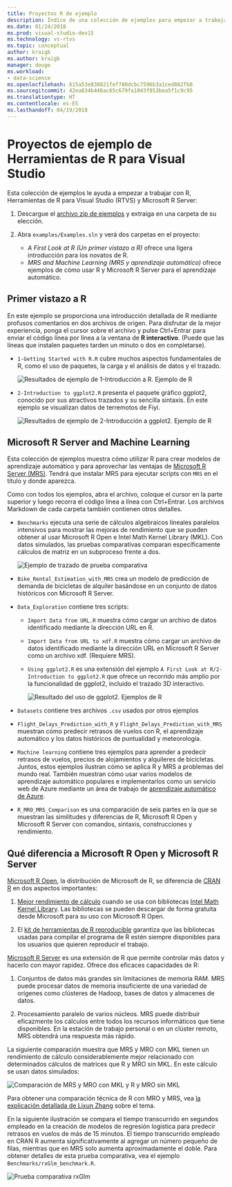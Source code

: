```yaml
---
title: Proyectos R de ejemplo
description: Índice de una colección de ejemplos para empezar a trabajar con R y Visual Studio.
ms.date: 01/24/2018
ms.prod: visual-studio-dev15
ms.technology: vs-rtvs
ms.topic: conceptual
author: kraigb
ms.author: kraigb
manager: douge
ms.workload:
- data-science
ms.openlocfilehash: 615a53e830821fef780dcbc7596b3a1ced882fb8
ms.sourcegitcommit: 42ea834b446ac65c679fa1043f853bea5f1c9c95
ms.translationtype: HT
ms.contentlocale: es-ES
ms.lasthandoff: 04/19/2018
---
```

# <a name="r-tools-for-visual-studio-sample-projects"></a>Proyectos de ejemplo de Herramientas de R para Visual Studio

Esta colección de ejemplos le ayuda a empezar a trabajar con R, Herramientas de R para Visual Studio (RTVS) y Microsoft R Server:

1. Descargue el [archivo zip de ejemplos](https://github.com/Microsoft/RTVS-docs/archive/master.zip) y extraiga en una carpeta de su elección.
1. Abra `examples/Examples.sln` y verá dos carpetas en el proyecto:

    - *A First Look at R (Un primer vistazo a R)* ofrece una ligera introducción para los novatos de R.
    - *MRS and Machine Learning (MRS y aprendizaje automático)* ofrece ejemplos de cómo usar R y Microsoft R Server para el aprendizaje automático.

## <a name="a-first-look-at-r"></a>Primer vistazo a R

En este ejemplo se proporciona una introducción detallada de R mediante profusos comentarios en dos archivos de origen. Para disfrutar de la mejor experiencia, ponga el cursor sobre el archivo y pulse Ctrl+Entrar para enviar el código línea por línea a la ventana de **R interactivo**. (Puede que las líneas que instalen paquetes tarden un minuto o dos en completarse).

- `1-Getting Started with R.R` cubre muchos aspectos fundamentales de R, como el uso de paquetes, la carga y el análisis de datos y el trazado.

    ![Resultados de ejemplo de 1-Introducción a R. Ejemplo de R](media/samples-getting-started-output.png)

- `2-Introduction to ggplot2.R` presenta el paquete gráfico ggplot2, conocido por sus atractivos trazados y su sencilla sintaxis. En este ejemplo se visualizan datos de terremotos de Fiyi.

    ![Resultados de ejemplo de 2-Introducción a ggplot2. Ejemplo de R](media/samples-ggplot-output.png)

## <a name="microsoft-r-server-and-machine-learning"></a>Microsoft R Server and Machine Learning

Esta colección de ejemplos muestra cómo utilizar R para crear modelos de aprendizaje automático y para aprovechar las ventajas de [Microsoft R Server (MRS)](http://aka.ms/rtvs-msft-r). Tendrá que instalar MRS para ejecutar scripts con `MRS` en el título y donde aparezca.

Como con todos los ejemplos, abra el archivo, coloque el cursor en la parte superior y luego recorra el código línea a línea con Ctrl+Entrar. Los archivos Markdown de cada carpeta también contienen otros detalles.

- `Benchmarks` ejecuta una serie de cálculos algebraicos lineales paralelos intensivos para mostrar las mejoras de rendimiento que se pueden obtener al usar Microsoft R Open e Intel Math Kernel Library (MKL). Con datos simulados, las pruebas comparativas comparan específicamente cálculos de matriz en un subproceso frente a dos.

    ![Ejemplo de trazado de prueba comparativa](media/samples-mro-benchmark-plot.png)

- `Bike_Rental_Estimation_with_MRS` crea un modelo de predicción de demanda de bicicletas de alquiler basándose en un conjunto de datos históricos con Microsoft R Server. 

- `Data_Exploration` contiene tres scripts:

  - `Import Data from URL.R` muestra cómo cargar un archivo de datos identificado mediante la dirección URL en R.
  - `Import Data from URL to xdf.R` muestra cómo cargar un archivo de datos identificado mediante la dirección URL en Microsoft R Server como un archivo xdf. (Requiere MRS).
  - `Using ggplot2.R` es una extensión del ejemplo `A First Look at R/2-Introduction to ggplot2.R` que ofrece un recorrido más amplio por la funcionalidad de ggplot2, incluido el trazado 3D interactivo.

      ![Resultado del uso de ggplot2. Ejemplos de R](media/samples-3d-interactive.png)

- `Datasets` contiene tres archivos `.csv` usados por otros ejemplos
- `Flight_Delays_Prediction_with_R` y `Flight_Delays_Prediction_with_MRS` muestran cómo predecir retrasos de vuelos con R, el aprendizaje automático y los datos históricos de puntualidad y meteorología. 
- `Machine learning` contiene tres ejemplos para aprender a predecir retrasos de vuelos, precios de alojamientos y alquileres de bicicletas. Juntos, estos ejemplos ilustran cómo se aplica R y MRS a problemas del mundo real. También muestran cómo usar varios modelos de aprendizaje automático populares e implementarlos como un servicio web de Azure mediante un área de trabajo de [aprendizaje automático de Azure](https://azure.microsoft.com/services/machine-learning/).

- `R_MRO_MRS_Comparison` es una comparación de seis partes en la que se muestran las similitudes y diferencias de R, Microsoft R Open y Microsoft R Server con comandos, sintaxis, construcciones y rendimiento.

## <a name="whats-special-about-microsoft-r-open-and-microsoft-r-server"></a>Qué diferencia a Microsoft R Open y Microsoft R Server

[Microsoft R Open](http://aka.ms/rtvs-r-open), la distribución de Microsoft de R, se diferencia de [CRAN R](https://cran.r-project.org/) en dos aspectos importantes:

1. [Mejor rendimiento de cálculo](https://mran.revolutionanalytics.com/rro/#intelmkl1) cuando se usa con bibliotecas [Intel Math Kernel Library](https://software.intel.com/intel-mkl). Las bibliotecas se pueden descargar de forma gratuita desde Microsoft para su uso con Microsoft R Open.

1. El [kit de herramientas de R reproducible](https://mran.revolutionanalytics.com/rro/#reproducibility) garantiza que las bibliotecas usadas para compilar el programa de R estén siempre disponibles para los usuarios que quieren reproducir el trabajo.

[Microsoft R Server](http://aka.ms/rtvs-msft-r) es una extensión de R que permite controlar más datos y hacerlo con mayor rapidez. Ofrece dos eficaces capacidades de R:

1. Conjuntos de datos más grandes sin limitaciones de memoria RAM. MRS puede procesar datos de memoria insuficiente de una variedad de orígenes como clústeres de Hadoop, bases de datos y almacenes de datos.

1. Procesamiento paralelo de varios núcleos. MRS puede distribuir eficazmente los cálculos entre todos los recursos informáticos que tiene disponibles. En la estación de trabajo personal o en un clúster remoto, MRS obtendrá una respuesta más rápido.

La siguiente comparación muestra que MRS y MRO con MKL tienen un rendimiento de cálculo considerablemente mejor relacionado con determinados cálculos de matrices que R y MRO sin MKL. En este cálculo se usan datos simulados:

![Comparación de MRS y MRO con MKL y R y MRO sin MKL](media/samples-speed-comparison.png)

Para obtener una comparación técnica de R con MRO y MRS, vea [la explicación detallada de Lixun Zhang](http://htmlpreview.github.io/?https://github.com/lixzhang/R-MRO-MRS/blob/master/Introduction_to_MRO_and_MRS.html) sobre el tema.

En la siguiente ilustración se compara el tiempo transcurrido en segundos empleado en la creación de modelos de regresión logística para predecir retrasos en vuelos de más de 15 minutos.  El tiempo transcurrido empleado en CRAN R aumenta significativamente al agregar un número pequeño de filas, mientras que en MRS solo aumenta aproximadamente el doble. Para obtener detalles de esta prueba comparativa, vea el ejemplo `Benchmarks/rxGlm_benchmark.R`.

![Prueba comparativa rxGlm](media/samples-rxGLM-benchmark.png)
